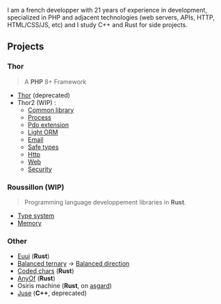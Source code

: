 I am a french developper with 21 years of experience in development, specialized in PHP and adjacent technologies (web servers, APIs, HTTP, HTML/CSS/JS, etc) and I study C++ and Rust for side projects.

## Projects

### Thor

> A **PHP** 8+ Framework

- [Thor](https://github.com/Trehinos/Thor) (deprecated)
- Thor2 (WIP) :
  - [Common library](https://github.com/Trehinos/thor-common)
  - [Process](https://github.com/Trehinos/thor-process)
  - [Pdo extension](https://github.com/Trehinos/thor-pdo-extension)
  - [Light ORM](https://github.com/Trehinos/thor-pdo-table)
  - [Email](https://github.com/Trehinos/thor-message)
  - [Safe types](https://github.com/Trehinos/thor-safe-types)
  - [Http](https://github.com/Trehinos/thor-http)
  - [Web](https://github.com/Trehinos/thor-web)
  - [Security](https://github.com/Trehinos/thor-security)
 
### Roussillon (WIP)

> Programming language developpement libraries in **Rust**.

- [Type system](https://github.com/Trehinos/roussillon-type-system)
- [Memory](https://github.com/Trehinos/roussillon-memory)

### Other

- [Euui](https://github.com/Trehinos/euui) (**Rust**)
- [Balanced ternary](https://github.com/Trehinos/balanced-ternary) -> [Balanced direction](https://github.com/Trehinos/balanced-direction)
- [Coded chars](https://github.com/Trehinos/coded-chars) (**Rust**)
- [AnyOf](https://github.com/Trehinos/any_of) (**Rust**)
- Osiris machine (**Rust**, on [asgard](https://asgard.trehinos.eu/osiris))
- [Juse](https://github.com/Trehinos/Juse) (**C++**, deprecated)
